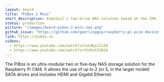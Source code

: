 ```yaml
---
layout: board
title: "PiBox 2 Mini"
short_description: KubeSail's two-drive NAS solution based on the CM4.
status: production
picture: "/images/board-pibox-2-mini-nas.png"
github_issue: "https://github.com/geerlingguy/raspberry-pi-pcie-devices/issues/112"
link: https://pibox.io
videos:
  - https://www.youtube.com/watch?v=YuLNqs21x2Q
  - https://www.youtube.com/watch?v=YtdVotS3018
---
```

The PiBox is an ultra-modular two or five-bay NAS storage solution for the Raspberry Pi CM4. It allows the use of up to 2 (or 5, in the larger model) SATA drives and includes HDMI and Gigabit Ethernet.
